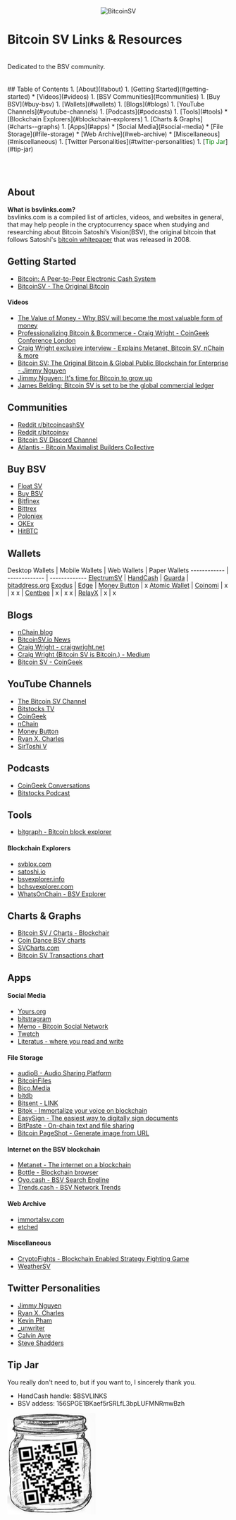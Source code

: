 <!-- Global site tag (gtag.js) - Google Analytics -->
<script async src="https://www.googletagmanager.com/gtag/js?id=UA-84375203-8"></script>
<script>
  window.dataLayer = window.dataLayer || [];
  function gtag(){dataLayer.push(arguments);}
  gtag('js', new Date());

  gtag('config', 'UA-84375203-8');
</script>

<link rel="shortcut icon" type="image/png" href="https://i.imgur.com/QChVubo.png"/>

<center><img src="https://i.imgur.com/k2S7M0d.png" alt="BitcoinSV" height="80"/></center>

# Bitcoin SV Links & Resources
<br/>
Dedicated to the BSV community.
<br/><br/>

<br/>
## Table of Contents
1. [About](#about)
1. [Getting Started](#getting-started)
  * [Videos](#videos)
1. [BSV Communities](#communities)
1. [Buy BSV](#buy-bsv)
1. [Wallets](#wallets)
1. [Blogs](#blogs)
1. [YouTube Channels](#youtube-channels)
1. [Podcasts](#podcasts)
1. [Tools](#tools)
  * [Blockchain Explorers](#blockchain-explorers)
1. [Charts & Graphs](#charts--graphs)
1. [Apps](#apps)
  * [Social Media](#social-media)
  * [File Storage](#file-storage)
  * [Web Archive](#web-archive)
  * [Miscellaneous](#miscellaneous)
1. [Twitter Personalities](#twitter-personalities)
1. [<span style="color:green">Tip Jar</span>](#tip-jar)

<br/><br/>

## About
**What is bsvlinks.com?**<br/>
bsvlinks.com is a compiled list of articles, videos, and websites in general, that may help people in the cryptocurrency space when studying and researching about Bitcoin Satoshi’s Vision(BSV), the original bitcoin that follows Satoshi's [bitcoin whitepaper](https://nakamotoinstitute.org/bitcoin/) that was released in 2008.

## Getting Started
* [Bitcoin: A Peer-to-Peer Electronic Cash System](https://bitcoinsv.io/bitcoin/)
* [BitcoinSV - The Original Bitcoin](https://bitcoinsv.io/)

#### Videos
* [The Value of Money - Why BSV will become the most valuable form of money](https://www.youtube.com/watch?v=2hboJyFyGFY)
* [Professionalizing Bitcoin & Bcommerce - Craig Wright - CoinGeek Conference London](https://www.youtube.com/watch?v=9lRjXJmIdys)
* [Craig Wright exclusive interview - Explains Metanet, Bitcoin SV, nChain & more](https://www.youtube.com/watch?v=ZoYnZ6CAoAk)
* [Bitcoin SV: The Original Bitcoin & Global Public Blockchain for Enterprise - Jimmy Nguyen](https://www.youtube.com/watch?v=ZBGs-vul-E8)
* [Jimmy Nguyen: It's time for Bitcoin to grow up](https://www.youtube.com/watch?v=gR_1Lkn_364)
* [James Belding: Bitcoin SV is set to be the global commercial ledger](https://www.youtube.com/watch?v=VW7QKOc-uJs)

## Communities
* [Reddit r/bitcoincashSV](https://www.reddit.com/r/bitcoincashSV/)
* [Reddit r/bitcoinsv](https://www.reddit.com/r/bitcoinsv/)
* [Bitcoin SV Discord Channel](https://discord.gg/xNWbNKE)
* [Atlantis - Bitcoin Maximalist Builders Collective](https://bitdb.network/atlantis)

## Buy BSV
* [Float SV](https://www.floatsv.com/)
* [Buy BSV](https://buybsv.com/)
* [Bitfinex](https://www.bitfinex.com/)
* [Bittrex](https://bittrex.com/)
* [Poloniex](https://poloniex.com/)
* [OKEx](https://www.kucoin.com/)
* [HitBTC](https://hitbtc.com/)

## Wallets

Desktop Wallets | Mobile Wallets | Web Wallets | Paper Wallets
------------ | ------------- | -------------
[ElectrumSV](https://electrumsv.io/) | [HandCash](https://handcash.io/) | [Guarda](https://guarda.co/) | [bitaddress.org](https://www.bitaddress.org/)
[Exodus](https://www.exodus.io/) | [Edge](https://edge.app/) | [Money Button](https://www.moneybutton.com/) | x
[Atomic Wallet](https://atomicwallet.io/) | [Coinomi](https://www.coinomi.com/en/) | x | x
x | [Centbee](https://centbee.com/) | x | x
x | [RelayX](https://relayx.io/) | x | x


## Blogs
* [nChain blog](https://nchain.com/en/blog/)
* [BitcoinSV.io News](https://bitcoinsv.io/news/)
* [Craig Wright - craigwright.net](https://craigwright.net/)
* [Craig Wright (Bitcoin SV is Bitcoin.) - Medium](https://medium.com/@craig_10243)
* [Bitcoin SV - CoinGeek](https://coingeek.com/news/tag/bitcoin-sv/)

## YouTube Channels
* [The Bitcoin SV Channel](https://www.youtube.com/channel/UCoWA4QI_uEMYV2WXbLbDVNQ)
* [Bitstocks TV](https://www.youtube.com/channel/UCHPgPLZvxZpphsiCHb1XGnA)
* [CoinGeek](https://www.youtube.com/channel/UC95_Nqes9m5arhoT1lt1SFg)
* [nChain](https://www.youtube.com/channel/UCBCpqi_Kdc3BNgm0Kub-x_g)
* [Money Button](https://www.youtube.com/channel/UCHyU7zkMUZc1dOD-oJ-lArw)
* [Ryan X. Charles](https://www.youtube.com/user/ryanxcharles)
* [SirToshi V](https://youtube.com/channel/UCa1D8y2ib7p8Fvqg695zS3Q)

## Podcasts
* [CoinGeek Conversations](https://241544.buzzsprout.com/)
* [Bitstocks Podcast](https://bitstocks.podbean.com/)

## Tools
* [bitgraph - Bitcoin block explorer](https://bitgraph.network)

#### Blockchain Explorers
* [svblox.com](https://svblox.com/)
* [satoshi.io](https://satoshi.io/)
* [bsvexplorer.info](https://bsvexplorer.info/)
* [bchsvexplorer.com](https://bchsvexplorer.com/)
* [WhatsOnChain - BSV Explorer](https://whatsonchain.com/)

## Charts & Graphs
* [Bitcoin SV / Charts - Blockchair](https://blockchair.com/bitcoin-sv/charts)
* [Coin Dance BSV charts](https://sv.coin.dance/)
* [SVCharts.com](https://www.svcharts.com/)
* [Bitcoin SV Transactions chart](https://bitinfocharts.com/comparison/bitcoin%20sv-transactions.html)

## Apps

#### Social Media
* [Yours.org](https://www.yours.org/)
* [bitstragram](https://bitstagram.bitdb.network/)
* [Memo - Bitcoin Social Network](https://memo.sv/)
* [Twetch](https://twetch.app)
* [Literatus - where you read and write](https://en.literatus.org/)

#### File Storage
* [audioB - Audio Sharing Platform](https://www.audiob.app/)
* [BitcoinFiles](https://www.bitcoinfiles.org/)
* [Bico.Media](https://bico.media/)
* [bitdb](https://bitdb.network/)
* [Bitsent - LINK](https://bitsent.net/link.html)
* [Bitok - Immortalize your voice on blockchain](https://bitok.live/)
* [EasySign - The easiest way to digitally sign documents](https://www.easysign.io/)
* [BitPaste - On-chain text and file sharing](https://www.bitpaste.app/)
* [Bitcoin PageShot - Generate image from URL](https://pageshot.bitcoinsv.si/)

#### Internet on the BSV blockchain
* [Metanet - The internet on a blockchain](https://metanet.icu/)
* [Bottle - Blockchain browser](https://bottle.bitdb.network/)
* [Oyo.cash - BSV Search Engline](https://oyo.cash/)
* [Trends.cash - BSV Network Trends](https://trends.cash/)

#### Web Archive
* [immortalsv.com](https://immortalsv.com/)
* [etched](https://etched.page/)

#### Miscellaneous
* [CryptoFights - Blockchain Enabled Strategy Fighting Game](https://cryptofights.io/)
* [WeatherSV](https://weathersv.app)

## Twitter Personalities
* [Jimmy Nguyen](https://twitter.com/jimmywinmedia)
* [Ryan X. Charles](https://twitter.com/ryanxcharles)
* [Kevin Pham](https://twitter.com/_kevin_pham)
* [_unwriter](https://twitter.com/_unwriter)
* [Calvin Ayre](https://twitter.com/CalvinAyre)
* [Steve Shadders](https://twitter.com/shadders333)

## Tip Jar
You really don't need to, but if you want to, I sincerely thank you.

<!-- This line should go where you want to put your button -->
<div class="money-button"
  data-to="156SPGE1BKaef5rSRLfL3bpLUFMNRmwBzh"
  data-editable="true"
  data-currency="USD"
  data-label="Tip"
  data-client-identifier="720ea8d9353a345c2d483672ad03b4c6"
  data-button-id="1559455574422"
  data-button-data="{}"
  data-type="tip"
></div>
<!-- This line can go anywhere -->
<script src="https://www.moneybutton.com/moneybutton.js"></script>


* HandCash handle: $BSVLINKS
* BSV addess: 156SPGE1BKaef5rSRLfL3bpLUFMNRmwBzh

<img src="https://raw.githubusercontent.com/bsvlinks/bsvlinks/master/tipjar.png" alt="donate qr code" width="200"/>


<br/><br/><br/><br/><br/><br/><br/>
